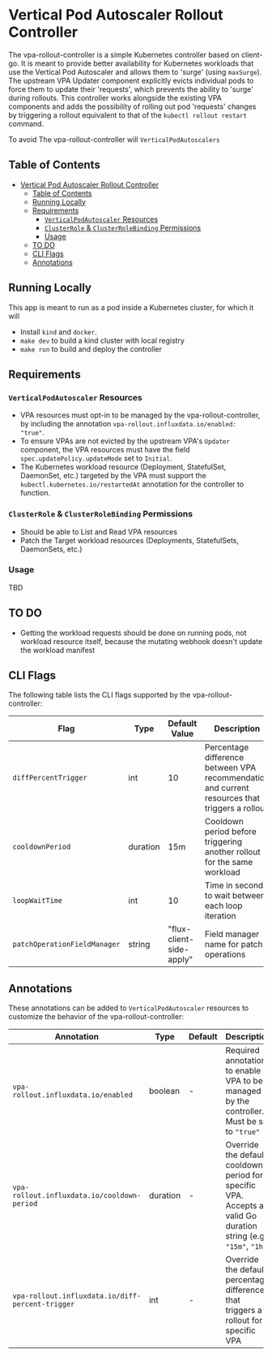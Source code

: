 # Vertical Pod Autoscaler Rollout Controller

The vpa-rollout-controller is a simple Kubernetes controller based on client-go. It is meant to provide better availability for Kubernetes workloads that use the Vertical Pod Autoscaler and allows them to 'surge' (using `maxSurge`). The upstream VPA Updater component explicitly evicts individual pods to force them to update their 'requests', which prevents the ability to 'surge' during rollouts. This controller works alongside the existing VPA components and adds the possibility of rolling out pod 'requests' changes by triggering a rollout equivalent to that of the `kubectl rollout restart` command.

To avoid The vpa-rollout-controller will `VerticalPodAutoscalers` 

## Table of Contents

- [Vertical Pod Autoscaler Rollout Controller](#vertical-pod-autoscaler-rollout-controller)
  - [Table of Contents](#table-of-contents)
  - [Running Locally](#running-locally)
  - [Requirements](#requirements)
    - [`VerticalPodAutoscaler` Resources](#verticalpodautoscaler-resources)
    - [`ClusterRole` \& `ClusterRoleBinding` Permissions](#clusterrole--clusterrolebinding-permissions)
    - [Usage](#usage)
  - [TO DO](#to-do)
  - [CLI Flags](#cli-flags)
  - [Annotations](#annotations)

## Running Locally
This app is meant to run as a pod inside a Kubernetes cluster, for which it will 

- Install `kind` and `docker`.
- `make dev` to build a kind cluster with local registry
- `make run` to build and deploy the controller


## Requirements

### `VerticalPodAutoscaler` Resources
- VPA resources must opt-in to be managed by the vpa-rollout-controller, by including the annotation `vpa-rollout.influxdata.io/enabled: "true"`.
- To ensure VPAs are not evicted by the upstream VPA's `Updater` component, the VPA resources must have the field `spec.updatePolicy.updateMode` set to `Initial`. 
- The Kubernetes workload resource (Deployment, StatefulSet, DaemonSet, etc.) targeted by the VPA must support the `kubectl.kubernetes.io/restartedAt` annotation for the controller to function.

### `ClusterRole` & `ClusterRoleBinding` Permissions
- Should be able to List and Read VPA resources
- Patch the Target workload resources (Deployments, StatefulSets, DaemonSets, etc.)


### Usage

TBD

## TO DO
- Getting the workload requests should be done on running pods, not workload resource itself, because the mutating webhook doesn't update the workload manifest

## CLI Flags

The following table lists the CLI flags supported by the vpa-rollout-controller:

| Flag | Type | Default Value | Description |
|------|------|---------------|-------------|
| `diffPercentTrigger` | int | 10 | Percentage difference between VPA recommendation and current resources that triggers a rollout |
| `cooldownPeriod` | duration | 15m | Cooldown period before triggering another rollout for the same workload |
| `loopWaitTime` | int | 10 | Time in seconds to wait between each loop iteration |
| `patchOperationFieldManager` | string | "flux-client-side-apply" | Field manager name for patch operations |

## Annotations

These annotations can be added to `VerticalPodAutoscaler` resources to customize the behavior of the vpa-rollout-controller:

| Annotation | Type | Default | Description |
|------------|------|---------|-------------|
| `vpa-rollout.influxdata.io/enabled` | boolean | - | Required annotation to enable a VPA to be managed by the controller. Must be set to `"true"` |
| `vpa-rollout.influxdata.io/cooldown-period` | duration | - | Override the default cooldown period for a specific VPA. Accepts a valid Go duration string (e.g., `"15m"`, `"1h"`) |
| `vpa-rollout.influxdata.io/diff-percent-trigger` | int | - | Override the default percentage difference that triggers a rollout for a specific VPA |